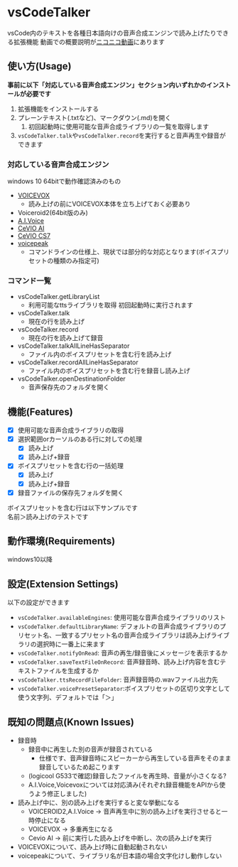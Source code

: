 # vsCodeTalker

vsCode内のテキストを各種日本語向けの音声合成エンジンで読み上げたりできる拡張機能
動画での概要説明が[ニコニコ動画](https://www.nicovideo.jp/watch/sm39970656)にあります

<!--
四国めたん＞Visual Studio Code内のテキストを読み上げたり録音する拡張機能を作りました。
ずんだもん＞とりあえず読み上げてほしい時には役に立つと思うのだ。でも、どうして攻撃力2300ぐらいの名前にしたのだ？
四国めたん＞日本語用なのが推測できて、名前から何をする拡張機能なのか判別できそうだったからよ。
四国めたん＞現状でもテキストファイルの内容から、aviUtilを使った動画を作れるようにはなってると思うのだわ。
 -->

## 使い方(Usage)
**事前に以下「対応している音声合成エンジン」セクション内いずれかのインストールが必要です**
1. 拡張機能をインストールする
2. プレーンテキスト(.txtなど)、マークダウン(.md)を開く
   1. 初回起動時に使用可能な音声合成ライブラリの一覧を取得します
3. `vsCodeTalker.talk`や`vsCodeTalker.record`を実行すると音声再生や録音ができます

<!-- 
四国めたん＞次に拡張機能の使い方です。
四国めたん＞前提として、読み上げに使う音声合成エンジンをインストールしておく必要があるわ。
雫＞エーアイボイスや、ボイスロイド2を使うには各ライブラリのインストールが必要になります。
四国めたん＞この拡張機能をインストールした後にプレーンテキストや、マークダウンのファイルを開くと自動で使用可能な音声合成ライブラリの一覧を取得するわ。
四国めたん＞あとは各コマンドを実行すると読み上げるわ。
四国めたん＞まずはボイスボックスをインストールしておいて、動作確認することをおすすめするわ。
 -->
### 対応している音声合成エンジン
windows 10 64bitで動作確認済みのもの
* [VOICEVOX](https://voicevox.hiroshiba.jp)
  * 読み上げの前にVOICEVOX本体を立ち上げておく必要あり
* Voiceroid2(64bit版のみ)
* [A.I.Voice](https://aivoice.jp/)
* [CeVIO AI](https://cevio.jp/products_cevio_ai/)
* [CeVIO CS7](https://cevio.jp/product/ccs/)
* [voicepeak](https://www.ah-soft.com/voice/)
  * コマンドラインの仕様上、現状では部分的な対応となります(ボイスプリセットの種類のみ指定可)

<!-- 
四国めたん＞次は対応状況よ。
四国めたん＞とりあえず、ボイスボックスで動くところまでは確認したわ。
ずんだもん＞"つむぎ"とか、最近ボイボ寮に来た子は対応できていないのだ。
きりたん＞ボイスロイドプラスでも、64ビット版のボイスロイド２に移行すれば読み上げできます。
 -->
### コマンド一覧
* vsCodeTalker.getLibraryList 
  * 利用可能なttsライブラリを取得 初回起動時に実行されます
* vsCodeTalker.talk
  * 現在の行を読み上げ
* vsCodeTalker.record
  * 現在の行を読み上げて録音
* vsCodeTalker.talkAllLineHasSeparator
  * ファイル内のボイスプリセットを含む行を読み上げ
* vsCodeTalker.recordAllLineHasSeparator
  * ファイル内のボイスプリセットを含む行を録音し読み上げ
* vsCodeTalker.openDestinationFolder
  * 音声保存先のフォルダを開く

<!-- 
四国めたん＞次にコマンド一覧になるわ。
四国めたん＞このうち、ライブラリ取得は初回起動時に自動実行されるわ・
ずんだもん＞もし使える音声合成ライブラリを増やしたら、再度実行してほしいのだ。
四国めたん＞このリードミーでも一応のテストはできるようになっているわ。
IA＞各種音声合成ライブラリで作成しておいたプリセットの名前をそのまま参照しているよ。
 -->
## 機能(Features)

 - [x] 使用可能な音声合成ライブラリの取得
 - [x] 選択範囲orカーソルのある行に対しての処理
   - [x] 読み上げ
   - [x] 読み上げ+録音
 - [x] ボイスプリセットを含む行の一括処理
   - [x] 読み上げ
   - [x] 読み上げ+録音
 - [x] 録音ファイルの保存先フォルダを開く

ボイスプリセットを含む行は以下サンプルです  
名前＞読み上げのテストです

<!-- 
四国めたん＞次に今実装している機能よ。
四国めたん＞ デフォルトだと、ボイスプリセットのための区切り文字はボイスロイド2に合わせてあるわ。
ずんだもん＞ 使える機能についてはF1を押して、ブイエスコードトーカー とタイプすると見れるのだ。
ブイエスコードトーカー:vsCodeTalker
 -->
## 動作環境(Requirements)

windows10以降
<!-- 
四国めたん＞ このツールから呼び出す音声合成ライブラリがwindowsで動かす想定な以上、windows以外での動作は確認していないわ。
ずんだもん＞マックとかリナックス派にはすまないのだ…
-->
## 設定(Extension Settings)

以下の設定ができます
* `vsCodeTalker.availableEngines`: 使用可能な音声合成ライブラリのリスト
* `vsCodeTalker.defaultLibraryName`: デフォルトの音声合成ライブラリのプリセット名、一致するプリセット名の音声合成ライブラリは読み上げライブラリの選択時に一番上に来ます
* `vsCodeTalker.notifyOnRead`: 音声の再生/録音後にメッセージを表示するか
* `vsCodeTalker.saveTextFileOnRecord`: 音声録音時、読み上げ内容を含むテキストファイルを生成するか
* `vsCodeTalker.ttsRecordFileFolder`: 音声録音時の.wavファイル出力先
* `vsCodeTalker.voicePresetSeparator`:ボイスプリセットの区切り文字として使う文字列、デフォルトでは「＞」
<!-- 
四国めたん＞次は設定内容よ。
四国めたん＞設定内容だけど、より良いネーミングがあったら更新するわ。
四国めたん＞通知の有無はユーザー操作で無効化できるようにはしたのだわ。
 -->
## 既知の問題点(Known Issues)

* 録音時
  * 録音中に再生した別の音声が録音されている
    * 仕様です、音声録音時にスピーカーから再生している音声をそのまま録音しているため起こります
  * (logicool G533で確認)録音したファイルを再生時、音量が小さくなる?
  * A.I.Voice,Voicevoxについては対応済み(それぞれ録音機能をAPIから使うよう修正しました)
* 読み上げ中に、別の読み上げを実行すると変な挙動になる
  * VOICEROID2,A.I.Voice → 音声再生中に別の読み上げを実行させると一時停止になる
  * VOICEVOX → 多重再生になる
  * Cevio AI → 前に実行した読み上げを中断し、次の読み上げを実行
* VOICEVOXについて、読み上げ時に自動起動されない
* voicepeakについて、ライブラリ名が日本語の場合文字化けし動作しない

<!-- 
四国めたん＞次に現状確認済みの問題点よ。。
ずんだもん＞まだ拡張機能を作ったばかりだから、バグがあったら作者に教えてほしいのだ！
ONE＞録音時にボリュームが低くなる事象は、他のパソコンだと問題なかったんだよね…
-->